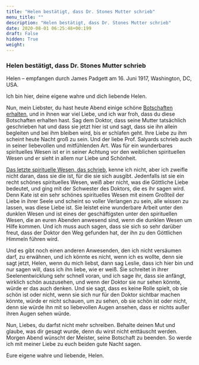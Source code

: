 ```yaml
---
title: "Helen bestätigt, dass Dr. Stones Mutter schrieb"
menu_title: ""
description: "Helen bestätigt, dass Dr. Stones Mutter schrieb"
date: 2020-08-01 06:25:48+00:199
draft: False
hidden: True
weight:
---
```

### Helen bestätigt, dass Dr. Stones Mutter schrieb

Helen – empfangen durch James Padgett am 16. Juni 1917, Washington, DC, USA.

Ich bin hier, deine eigene wahre und dich liebende Helen.

Nun, mein Liebster, du hast heute Abend einige schöne [Botschaften erhalten](/padgett-botschaften/padgett-botschaften-in-reihenfolge-des-datums/padgett-botschaften-1917/priscilla-stone-ist-dankbar-fuer-die-botschaften-jep-priscilla-stone-16-juni-1917/), und in ihnen war viel Liebe, und ich war froh, dass du diese Botschaften erhalten hast. Sag dem Doktor, dass seine Mutter tatsächlich geschrieben hat und dass sie jetzt hier ist und sagt, dass sie ihn allein begleiten und bei ihm bleiben wird, bis er schlafen geht. Ihre Liebe zu ihm scheint heute Nacht groß zu sein. Und der liebe Prof. Salyards schrieb auch in seiner liebevollen und mitfühlenden Art. Was für ein wunderbares spirituelles Wesen ist er in seiner Achtung vor den weiblichen spirituellen Wesen und er sieht in allem nur Liebe und Schönheit.

[Das letzte spirituelle Wesen, das schrieb](/padgett-botschaften/padgett-botschaften-in-reihenfolge-des-datums/padgett-botschaften-1917/sie-hat-noch-nie-so-helle-wesen-gesehen-wie-jene-die-herrn-padgett-umgeben-wenn-er-diese-botschaften-erhaelt-jep-elizabeth-browning-16-juni-1917/), kenne ich nicht, aber ich zweifle nicht daran, dass sie die ist, für die sie sich ausgibt. Jedenfalls ist sie ein recht schönes spirituelles Wesen, weiß aber nicht, was die Göttliche Liebe bedeutet, und ging mit der Schwester des Doktors, die es ihr sagen wird. Denn Kate ist ein sehr schönes spirituelles Wesen mit einem Großteil der Liebe in ihrer Seele und scheint so voller Verlangen zu sein, alle wissen zu lassen, was diese Liebe ist. Sie leistet eine wunderbare Arbeit unter den dunklen Wesen und ist eines der geschäftigsten unter den spirituellen Wesen, die an euren Abenden anwesend sind, wenn die dunklen Wesen um Hilfe kommen. Und ich muss auch sagen, dass sie sich so sehr darüber freut, dass der Doktor den Weg gefunden hat, der ihn zu den Göttlichen Himmeln führen wird.

Und es gibt noch einen anderen Anwesenden, den ich nicht versäumen darf, zu erwähnen, und ich könnte es nicht, wenn ich es wollte, denn sie sagt jetzt, Helen, wenn du mich liebst, dann sag Leslie, dass ich hier bin und nur sagen will, dass ich ihn liebe, wie er weiß. Sie schreitet in ihrer Seelenentwicklung sehr schnell voran, und ich sage ihr, dass sie anfängt, wirklich schön auszusehen, und wenn der Doktor sie nur sehen könnte, würde er das auch denken. Und sie sagt, dass es keine Rolle spielt, ob sie schön ist oder nicht, wenn sie sich nur für den Doktor sichtbar machen könnte, würde er nicht schauen, um zu sehen, ob sie schön ist oder nicht, denn sie würde ihn mit so liebevollen Augen ansehen, dass er nichts außer ihren Augen sehen würde.

Nun, Liebes, du darfst nicht mehr schreiben. Behalte deinen Mut und glaube, was dir gesagt wurde, denn du wirst nicht enttäuscht werden. Morgen Abend wünscht der Meister, seine Botschaft zu beenden. So werde ich mit meiner Liebe zu euch beiden gute Nacht sagen.

Eure eigene wahre und liebende, Helen.
